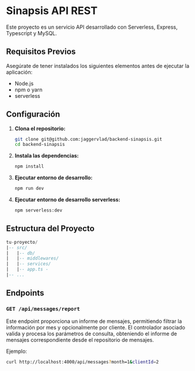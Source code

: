 # Sinapsis API REST

Este proyecto es un servicio API desarrollado con Serverless, Express, Typescript y MySQL.

## Requisitos Previos

Asegúrate de tener instalados los siguientes elementos antes de ejecutar la aplicación:

- Node.js
- npm o yarn
- serverless

## Configuración

1. **Clona el repositorio:**

   ```bash
   git clone git@github.com:jaggervlad/backend-sinapsis.git
   cd backend-sinapsis
   ```

2. **Instala las dependencias:**
   ```bash
   npm install
   ```

3. **Ejecutar entorno de desarrollo:**
   ```bash
   npm run dev
   ```

4. **Ejecutar entorno de desarrollo serverless:**
   ```bash
   npm serverless:dev
   ```


## Estructura del Proyecto
```sql
tu-proyecto/
|-- src/
|   |-- db/
|   |-- middlewares/
|   |-- services/
|   |-- app.ts -
|-- ...
```

## Endpoints

### `GET /api/messages/report`

Este endpoint proporciona un informe de mensajes, permitiendo filtrar la información por mes y opcionalmente por cliente. El controlador asociado valida y procesa los parámetros de consulta, obteniendo el informe de mensajes correspondiente desde el repositorio de mensajes.

Ejemplo:

```bash
curl http://localhost:4000/api/messages?month=1&clientId=2
